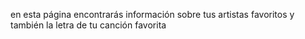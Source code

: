 en esta página encontrarás información sobre tus artistas favoritos y también la letra de tu canción favorita
